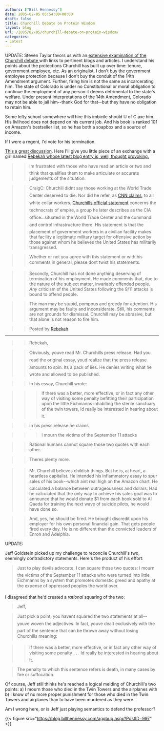 ```yaml
---
authors: ["Bill Hennessy"]
date: 2005-02-05 05:54:00+00:00
draft: false
title: Churchill Debate on Protein Wisdom
layout: blog
url: /2005/02/05/churchill-debate-on-protein-wisdom/
categories:
- Latest
---
```


UPDATE: Steven Taylor favors us with an [extensive examination of the Churchill debate ](https://www.poliblogger.com/index.php?p=6137)with links to pertinent blogs and articles. I understand his points about the protections Churchill has built up over time: tenure, government employee, etc. As an originalist, I don't buy the government employee protection because I don't buy the conduit of the 14th Amendment argument. Further, firing him is not the same as incarcerating him. The state of Colorado is under no Constitutional or moral obligation to continue the employment of any person it deems detrimental to the state's welfare. Under present interpretations of the 14th Amendment, Colorado may not be able to jail him--thank God for that--but they have no obligation to retain him. 




Some lefty school somewhere will hire this imbicile should U of C axe him. His livlihood does not depend on his current job. And his book is ranked 101 on Amazon's bestseller list, so he has both a soapbox and a source of income.




If I were a regent, I'd vote for his termination. 




[This a great discussion](https://www.celluloid-wisdom.com/pw/index.php?/weblog/entry/17843). Here I'll give you little piece of an exchange with a girl named [Rebekah whose latest blog entry is, well, thought provoking.](https://bitsofrebekah.blogspot.com/2005/02/craving.html)




> 

> 
> > 

>> 
>> 

>> 
>> Im frustrated with those who have read an article or two and think that qualifies them to make articulate or accurate judgements of the situation.
>> 
>> 

>> 
>> CraigC: Churchill didnt say those working at the World Trade Center deserved to die. Nor did he refer, as [CNN claims](https://www.cnn.com/2005/EDUCATION/02/02/speaker.protest.ap/index.html), to all white collar workers. [Churchills official statement](https://www.colorado.edu/EthnicStudies/press_releases/ward_churchill_013105.html) concerns the technocrats of empire, a group he later describes as the CIA office...situated in the World Trade Center and the command and control infrastructure there. His statement is that the placement of government workers in a civilian facility makes that facility a legitimate military target for offensive action by those against whom he believes the United States has militarily transgressed. 
>> 
>> 

>> 
>> Whether or not you agree with this statement or with his comments in general, please dont twist his statements. 
>> 
>> 

>> 
>> Secondly, Churchill has not done anything deserving of termination of his employment. He made comments that, due to the nature of the subject matter, invariably offended people. _Any_ criticism of the United States following the 9/11 attacks is bound to offend people. 
>> 
>> 

>> 
>> The man may be stupid, pompous and greedy for attention. His argument may be faulty and inconsiderate. Still, his comments are not grounds for dismissal. Churchill may be abrasive, but that alone is not reason to fire him. 
>> 
>> 

>> 
>> Posted by [Rebekah](https://bitsofrebekah.blogspot.com/)
>> 
>> 
> 
> 







* * *








> 

> 
> > 

>> 
>> Rebekah, 
>> 
>> 

>> 
>> Obviously, youve read Mr. Churchills press release. Had you read the original essay, youd realize that the press release amounts to spin. Its a pack of lies. He denies writing what he wrote and allowed to be published. 
>> 
>> 

>> 
>> In his essay, Churchill wrote:   


>> 
>> > If there was a better, more effective, or in fact any other way of visiting some penalty befitting their participation upon the little Eichmanns inhabiting the sterile sanctuary of the twin towers, Id really be interested in hearing about it.
>> 
>> 

>> 
>> In his press release he claims   


>> 
>> > I mourn the victims of the September 11 attacks
>> 
>> 

>> 
>> Rational humans cannot square those two quotes with each other. 
>> 
>> 

>> 
>> Theres plenty more. 
>> 
>> 

>> 
>> Mr. Churchill believes childish things. But he is, at heart, a heartless capitalist. He intended his inflammatory essay to spur sales of his book--which aint real high on the Amazon chart. He calculated a balance between outrageousness and dollars. Had he calculated that the only way to achieve his sales goal was to announce that he would donate $1 from each book sold to Al Qaeda for training the next wave of suicide pilots, he would have done so. 
>> 
>> 

>> 
>> And, yes, he should be fired. He brought discredit upon his employer for his own personal financial gain. That gets people fired every day. He is no different than the convicted leaders of Enron and Adelphia.
>> 
>> 
> 
> 




UPDATE:




Jeff Goldstein picked up my challenge to reconcile Churchill's two, seemingly contradictory statements. Here's the product of his effort:




> 

> 
> Just to play devils advocate, I can square those two quotes: I mourn the victims of the September 11 attacks who were turned into little Eichmanns by a system that promotes domestic greed and apathy at the expense of oppressed peoples the world over. 
> 
> 




I disagreed that he'd created a _rational_ squaring of the two:




> 

> 
> Jeff, 
> 
> 

> 
> Just pick a point, you havent squared the two statements at all--youve woven the adjectives. In fact, youve dealt exclusively with the part of the sentence that can be thrown away without losing Churchills meaning: 
> 
> 

> 
> > If there was a better, more effective, or in fact any other way of visiting some penalty . . . Id really be interested in hearing about it.
> 
> 

> 
> The penalty to which this sentence refers is death, in many cases by fire or suffocation.
> 
> 




Of course, Jeff still thinks he's reached a logical melding of Churchill's two points: a) I mourn those who died in the Twin Towers and the airplanes with b) I know of no more proper punishment for those who died in the Twin Towers and airplanes than to have been murdered as they were.




Am I wrong here, or is Jeff just playing semantics to defend the professor?

{{< figure src="https://blog.billhennessy.com/aggbug.aspx?PostID=997" >}}

